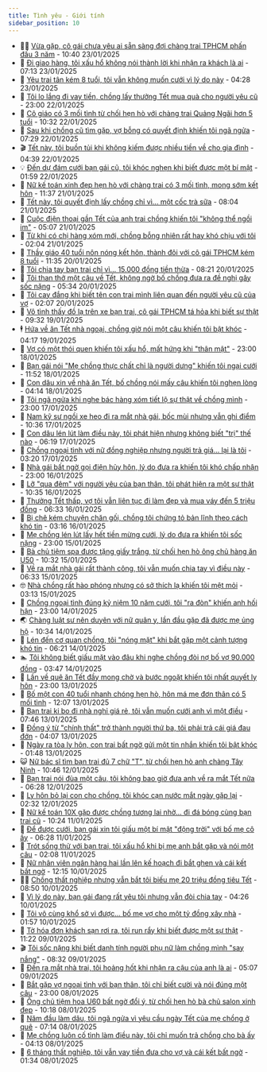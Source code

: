 ```yaml
---
title: Tình yêu - Giới tính
sidebar_position: 10
---
```


<!-- dantri-tinh-yeu-gioi-tinh:START -->
- 👨‍🏫 [Vừa gặp, cô gái chưa yêu ai sẵn sàng đợi chàng trai TPHCM phấn đấu 3 năm](https://dantri.com.vn/tinh-yeu-gioi-tinh/vua-gap-co-gai-chua-yeu-ai-san-sang-doi-chang-trai-tphcm-phan-dau-3-nam-20250123134418855.htm) - 10:40 23/01/2025
- 🦣 [Đi giao hàng, tôi xấu hổ không nói thành lời khi nhận ra khách là ai](https://dantri.com.vn/tinh-yeu-gioi-tinh/di-giao-hang-toi-xau-ho-khong-noi-thanh-loi-khi-nhan-ra-khach-la-ai-20250123123329731.htm) - 07:13 23/01/2025
- 🔭 [Yêu trai tân kém 8 tuổi, tôi vẫn không muốn cưới vì lý do này](https://dantri.com.vn/tinh-yeu-gioi-tinh/yeu-trai-tan-kem-8-tuoi-toi-van-khong-muon-cuoi-vi-ly-do-nay-20250123104032174.htm) - 04:28 23/01/2025
- 🧐 [Tôi lo lắng đi vay tiền, chồng lấy thưởng Tết mua quà cho người yêu cũ](https://dantri.com.vn/tinh-yeu-gioi-tinh/toi-lo-lang-di-vay-tien-chong-lay-thuong-tet-mua-qua-cho-nguoi-yeu-cu-20250123010813747.htm) - 23:00 22/01/2025
- 🫶 [Cô giáo có 3 mối tình từ chối hẹn hò với chàng trai Quảng Ngãi hơn 5 tuổi](https://dantri.com.vn/tinh-yeu-gioi-tinh/co-giao-co-3-moi-tinh-tu-choi-hen-ho-voi-chang-trai-quang-ngai-hon-5-tuoi-20250122125715745.htm) - 10:32 22/01/2025
- 💃 [Sau khi chồng cũ tìm gặp, vợ bỗng có quyết định khiến tôi ngã ngửa](https://dantri.com.vn/tinh-yeu-gioi-tinh/sau-khi-chong-cu-tim-gap-vo-bong-co-quyet-dinh-khien-toi-nga-ngua-20250122115013012.htm) - 07:29 22/01/2025
- 🎬 [Tết này, tôi buồn tủi khi không kiếm được nhiều tiền về cho gia đình](https://dantri.com.vn/tinh-yeu-gioi-tinh/tet-nay-toi-buon-tui-khi-khong-kiem-duoc-nhieu-tien-ve-cho-gia-dinh-20250122111914104.htm) - 04:39 22/01/2025
- 💡 [Đến dự đám cưới bạn gái cũ, tôi khóc nghẹn khi biết được một bí mật](https://dantri.com.vn/tinh-yeu-gioi-tinh/den-du-dam-cuoi-ban-gai-cu-toi-khoc-nghen-khi-biet-duoc-mot-bi-mat-20250122085905162.htm) - 01:59 22/01/2025
- 🙉 [Nữ kế toán xinh đẹp hẹn hò với chàng trai có 3 mối tình, mong sớm kết hôn](https://dantri.com.vn/tinh-yeu-gioi-tinh/nu-ke-toan-xinh-dep-hen-ho-voi-chang-trai-co-3-moi-tinh-mong-som-ket-hon-20250120150238131.htm) - 11:37 21/01/2025
- 🚦 [Tết này, tôi quyết định lấy chồng chỉ vì... một cốc trà sữa](https://dantri.com.vn/tinh-yeu-gioi-tinh/tet-nay-toi-quyet-dinh-lay-chong-chi-vi-mot-coc-tra-sua-20250121122840323.htm) - 08:04 21/01/2025
- 🥸 [Cuộc điện thoại gần Tết của anh trai chồng khiến tôi &quot;không thể ngồi im&quot;](https://dantri.com.vn/tinh-yeu-gioi-tinh/cuoc-dien-thoai-gan-tet-cua-anh-trai-chong-khien-toi-khong-the-ngoi-im-20250120100818311.htm) - 05:07 21/01/2025
- 🤡 [Từ khi có chị hàng xóm mới, chồng bỗng nhiên rất hay khó chịu với tôi](https://dantri.com.vn/tinh-yeu-gioi-tinh/tu-khi-co-chi-hang-xom-moi-chong-bong-nhien-rat-hay-kho-chiu-voi-toi-20250119201607914.htm) - 02:04 21/01/2025
- 🦩 [Thầy giáo 40 tuổi nôn nóng kết hôn, thành đôi với cô gái TPHCM kém 8 tuổi](https://dantri.com.vn/tinh-yeu-gioi-tinh/thay-giao-40-tuoi-non-nong-ket-hon-thanh-doi-voi-co-gai-tphcm-kem-8-tuoi-20250119111032805.htm) - 11:35 20/01/2025
- 🤡 [Tôi chia tay bạn trai chỉ vì... 15.000 đồng tiền thừa](https://dantri.com.vn/tinh-yeu-gioi-tinh/toi-chia-tay-ban-trai-chi-vi-15000-dong-tien-thua-20250120143927685.htm) - 08:21 20/01/2025
- 🌊 [Tôi than thở một câu về Tết, không ngờ bố chồng đưa ra đề nghị gây sốc nặng](https://dantri.com.vn/tinh-yeu-gioi-tinh/toi-than-tho-mot-cau-ve-tet-khong-ngo-bo-chong-dua-ra-de-nghi-gay-soc-nang-20250119203948352.htm) - 05:34 20/01/2025
- 🐘 [Tôi cay đắng khi biết tên con trai mình liên quan đến người yêu cũ của vợ](https://dantri.com.vn/tinh-yeu-gioi-tinh/toi-cay-dang-khi-biet-ten-con-trai-minh-lien-quan-den-nguoi-yeu-cu-cua-vo-20250118222639549.htm) - 02:07 20/01/2025
- 🚀 [Vô tình thấy đồ lạ trên xe bạn trai, cô gái TPHCM tá hỏa khi biết sự thật](https://dantri.com.vn/tinh-yeu-gioi-tinh/vo-tinh-thay-do-la-tren-xe-ban-trai-co-gai-tphcm-ta-hoa-khi-biet-su-that-20250119102032742.htm) - 09:32 19/01/2025
- 🕴 [Hứa về ăn Tết nhà ngoại, chồng giờ nói một câu khiến tôi bật khóc](https://dantri.com.vn/tinh-yeu-gioi-tinh/hua-ve-an-tet-nha-ngoai-chong-gio-noi-mot-cau-khien-toi-bat-khoc-20250119105509912.htm) - 04:17 19/01/2025
- 🚀 [Vợ có một thói quen khiến tôi xấu hổ, mất hứng khi &quot;thân mật&quot;](https://dantri.com.vn/tinh-yeu-gioi-tinh/vo-co-mot-thoi-quen-khien-toi-xau-ho-mat-hung-khi-than-mat-20250119015837115.htm) - 23:00 18/01/2025
- 👺 [Bạn gái nói &quot;Mẹ chồng thực chất chỉ là người dưng&quot; khiến tôi ngại cưới](https://dantri.com.vn/tinh-yeu-gioi-tinh/ban-gai-noi-me-chong-thuc-chat-chi-la-nguoi-dung-khien-toi-ngai-cuoi-20250117220142288.htm) - 11:52 18/01/2025
- 💄 [Con dâu xin về nhà ăn Tết, bố chồng nói mấy câu khiến tôi nghẹn lòng](https://dantri.com.vn/tinh-yeu-gioi-tinh/con-dau-xin-ve-nha-an-tet-bo-chong-noi-may-cau-khien-toi-nghen-long-20250117235055170.htm) - 04:14 18/01/2025
- 🌊 [Tôi ngã ngửa khi nghe bác hàng xóm tiết lộ sự thật về chồng mình](https://dantri.com.vn/tinh-yeu-gioi-tinh/toi-nga-ngua-khi-nghe-bac-hang-xom-tiet-lo-su-that-ve-chong-minh-20250117215511939.htm) - 23:00 17/01/2025
- 🚦 [Nam kỹ sư ngồi xe heo đi ra mắt nhà gái, bốc mùi nhưng vẫn ghi điểm](https://dantri.com.vn/tinh-yeu-gioi-tinh/nam-ky-su-ngoi-xe-heo-di-ra-mat-nha-gai-boc-mui-nhung-van-ghi-diem-20250117023818554.htm) - 10:36 17/01/2025
- 👹 [Con dâu lén lút làm điều này, tôi phát hiện nhưng không biết &quot;trị&quot; thế nào](https://dantri.com.vn/tinh-yeu-gioi-tinh/con-dau-len-lut-lam-dieu-nay-toi-phat-hien-nhung-khong-biet-tri-the-nao-20250117001129559.htm) - 06:19 17/01/2025
- 🚀 [Chồng ngoại tình với nữ đồng nghiệp nhưng người trả giá... lại là tôi](https://dantri.com.vn/tinh-yeu-gioi-tinh/chong-ngoai-tinh-voi-nu-dong-nghiep-nhung-nguoi-tra-gia-lai-la-toi-20250116235901899.htm) - 03:20 17/01/2025
- 🌁 [Nhà gái bất ngờ gọi điện hủy hôn, lý do đưa ra khiến tôi khó chấp nhận](https://dantri.com.vn/tinh-yeu-gioi-tinh/nha-gai-bat-ngo-goi-dien-huy-hon-ly-do-dua-ra-khien-toi-kho-chap-nhan-20250116101452024.htm) - 23:00 16/01/2025
- 🧰 [Lỡ &quot;qua đêm&quot; với người yêu của bạn thân, tôi phát hiện ra một sự thật](https://dantri.com.vn/tinh-yeu-gioi-tinh/lo-qua-dem-voi-nguoi-yeu-cua-ban-than-toi-phat-hien-ra-mot-su-that-20250114200315275.htm) - 10:35 16/01/2025
- 🦅 [Thưởng Tết thấp, vợ tôi vẫn liên tục đi làm đẹp và mua váy đến 5 triệu đồng](https://dantri.com.vn/tinh-yeu-gioi-tinh/thuong-tet-thap-vo-toi-van-lien-tuc-di-lam-dep-va-mua-vay-den-5-trieu-dong-20250115235703185.htm) - 06:33 16/01/2025
- 🌈 [Bị chê kém chuyện chăn gối, chồng tôi chứng tỏ bản lĩnh theo cách khó tin](https://dantri.com.vn/tinh-yeu-gioi-tinh/bi-che-kem-chuyen-chan-goi-chong-toi-chung-to-ban-linh-theo-cach-kho-tin-20250115232802882.htm) - 03:16 16/01/2025
- 🌋 [Mẹ chồng lén lút lấy hết tiền mừng cưới, lý do đưa ra khiến tôi sốc nặng](https://dantri.com.vn/tinh-yeu-gioi-tinh/me-chong-len-lut-lay-het-tien-mung-cuoi-ly-do-dua-ra-khien-toi-soc-nang-20250114170406596.htm) - 23:00 15/01/2025
- 👺 [Bà chủ tiệm spa được tặng giấy trắng, từ chối hẹn hò ông chủ hàng ăn U50](https://dantri.com.vn/tinh-yeu-gioi-tinh/ba-chu-tiem-spa-duoc-tang-giay-trang-tu-choi-hen-ho-ong-chu-hang-an-u50-20250115013545508.htm) - 10:32 15/01/2025
- 🎃 [Về ra mắt nhà gái rất thành công, tôi vẫn muốn chia tay vì điều này](https://dantri.com.vn/tinh-yeu-gioi-tinh/ve-ra-mat-nha-gai-rat-thanh-cong-toi-van-muon-chia-tay-vi-dieu-nay-20250114164913869.htm) - 06:33 15/01/2025
- 🤓 [Nhà chồng rất hào phóng nhưng có sở thích lạ khiến tôi mệt mỏi](https://dantri.com.vn/tinh-yeu-gioi-tinh/nha-chong-rat-hao-phong-nhung-co-so-thich-la-khien-toi-met-moi-20250114162202252.htm) - 03:13 15/01/2025
- 🤠 [Chồng ngoại tình đúng kỷ niệm 10 năm cưới, tôi &quot;ra đòn&quot; khiến anh hối hận](https://dantri.com.vn/tinh-yeu-gioi-tinh/chong-ngoai-tinh-dung-ky-niem-10-nam-cuoi-toi-ra-don-khien-anh-hoi-han-20250114153853851.htm) - 23:00 14/01/2025
- 🌏 [Chàng luật sư nên duyên với nữ quân y, lần đầu gặp đã được mẹ ủng hộ](https://dantri.com.vn/tinh-yeu-gioi-tinh/chang-luat-su-nen-duyen-voi-nu-quan-y-lan-dau-gap-da-duoc-me-ung-ho-20250114094837695.htm) - 10:34 14/01/2025
- 🚀 [Lén đến cơ quan chồng, tôi &quot;nóng mặt&quot; khi bắt gặp một cảnh tượng khó tin](https://dantri.com.vn/tinh-yeu-gioi-tinh/len-den-co-quan-chong-toi-nong-mat-khi-bat-gap-mot-canh-tuong-kho-tin-20250114125700939.htm) - 06:21 14/01/2025
- 🏊 [Tôi không biết giấu mặt vào đâu khi nghe chồng đòi nợ bố vợ 90.000 đồng](https://dantri.com.vn/tinh-yeu-gioi-tinh/toi-khong-biet-giau-mat-vao-dau-khi-nghe-chong-doi-no-bo-vo-90000-dong-20250114072834842.htm) - 03:47 14/01/2025
- 🦒 [Lần về quê ăn Tết đầy mong chờ và bước ngoặt khiến tôi nhất quyết ly hôn](https://dantri.com.vn/tinh-yeu-gioi-tinh/lan-ve-que-an-tet-day-mong-cho-va-buoc-ngoat-khien-toi-nhat-quyet-ly-hon-20250112193350717.htm) - 23:00 13/01/2025
- 💂 [Bố một con 40 tuổi nhanh chóng hẹn hò, hôn má mẹ đơn thân có 5 mối tình](https://dantri.com.vn/tinh-yeu-gioi-tinh/bo-mot-con-40-tuoi-nhanh-chong-hen-ho-hon-ma-me-don-than-co-5-moi-tinh-20250113130114112.htm) - 12:07 13/01/2025
- 💫 [Bạn trai ki bo đi nhà nghỉ giá rẻ, tôi vẫn muốn cưới anh vì một điều](https://dantri.com.vn/tinh-yeu-gioi-tinh/ban-trai-ki-bo-di-nha-nghi-gia-re-toi-van-muon-cuoi-anh-vi-mot-dieu-20250113144150253.htm) - 07:46 13/01/2025
- 🧠 [Đồng ý từ &quot;chính thất&quot; trở thành người thứ ba, tôi phải trả cái giá đau đớn](https://dantri.com.vn/tinh-yeu-gioi-tinh/dong-y-tu-chinh-that-tro-thanh-nguoi-thu-ba-toi-phai-tra-cai-gia-dau-don-20250113110603842.htm) - 04:07 13/01/2025
- 🎡 [Ngày ra tòa ly hôn, con trai bất ngờ gửi một tin nhắn khiến tôi bật khóc](https://dantri.com.vn/tinh-yeu-gioi-tinh/ngay-ra-toa-ly-hon-con-trai-bat-ngo-gui-mot-tin-nhan-khien-toi-bat-khoc-20250112214418674.htm) - 01:48 13/01/2025
- 😺 [Nữ bác sĩ tìm bạn trai đủ 7 chữ &quot;T&quot;, từ chối hẹn hò anh chàng Tây Ninh](https://dantri.com.vn/tinh-yeu-gioi-tinh/nu-bac-si-tim-ban-trai-du-7-chu-t-tu-choi-hen-ho-anh-chang-tay-ninh-20250112133918479.htm) - 10:46 12/01/2025
- 🥰 [Bạn trai nói đùa một câu, tôi không bao giờ đưa anh về ra mắt Tết nữa](https://dantri.com.vn/tinh-yeu-gioi-tinh/ban-trai-noi-dua-mot-cau-toi-khong-bao-gio-dua-anh-ve-ra-mat-tet-nua-20250112094343966.htm) - 06:28 12/01/2025
- 🐲 [Ly hôn bỏ lại con cho chồng, tôi khóc cạn nước mắt ngày gặp lại](https://dantri.com.vn/tinh-yeu-gioi-tinh/ly-hon-bo-lai-con-cho-chong-toi-khoc-can-nuoc-mat-ngay-gap-lai-20250112093156446.htm) - 02:32 12/01/2025
- 🌝 [Nữ kế toán 10X gặp được chồng tương lai nhờ... đi đá bóng cùng bạn trai cũ](https://dantri.com.vn/tinh-yeu-gioi-tinh/nu-ke-toan-10x-gap-duoc-chong-tuong-lai-nho-di-da-bong-cung-ban-trai-cu-20250111080756641.htm) - 10:24 11/01/2025
- 🐲 [Để được cưới, bạn gái xin tôi giấu một bí mật &quot;động trời&quot; với bố mẹ cô ấy](https://dantri.com.vn/tinh-yeu-gioi-tinh/de-duoc-cuoi-ban-gai-xin-toi-giau-mot-bi-mat-dong-troi-voi-bo-me-co-ay-20250111110803722.htm) - 06:28 11/01/2025
- 📝 [Trót sống thử với bạn trai, tôi xấu hổ khi bị mẹ anh bắt gặp và nói một câu](https://dantri.com.vn/tinh-yeu-gioi-tinh/trot-song-thu-voi-ban-trai-toi-xau-ho-khi-bi-me-anh-bat-gap-va-noi-mot-cau-20250110191900619.htm) - 02:08 11/01/2025
- 🦏 [Nữ nhân viên ngân hàng hai lần lên kế hoạch đi bắt ghen và cái kết bất ngờ](https://dantri.com.vn/tinh-yeu-gioi-tinh/nu-nhan-vien-ngan-hang-hai-lan-len-ke-hoach-di-bat-ghen-va-cai-ket-bat-ngo-20250110110010875.htm) - 12:15 10/01/2025
- 🧑‍🏫 [Chồng thất nghiệp nhưng vẫn bắt tôi biếu mẹ 20 triệu đồng tiêu Tết](https://dantri.com.vn/tinh-yeu-gioi-tinh/chong-that-nghiep-nhung-van-bat-toi-bieu-me-20-trieu-dong-tieu-tet-20250110155008586.htm) - 08:50 10/01/2025
- 🦍 [Vì lý do này, bạn gái đang rất yêu tôi nhưng vẫn đòi chia tay](https://dantri.com.vn/tinh-yeu-gioi-tinh/vi-ly-do-nay-ban-gai-dang-rat-yeu-toi-nhung-van-doi-chia-tay-20250110091757499.htm) - 04:26 10/01/2025
- 🌋 [Tôi vô cùng khổ sở vì được... bố mẹ vợ cho một tỷ đồng xây nhà](https://dantri.com.vn/tinh-yeu-gioi-tinh/toi-vo-cung-kho-so-vi-duoc-bo-me-vo-cho-mot-ty-dong-xay-nha-20250109110336243.htm) - 01:57 10/01/2025
- 💯 [Tờ hóa đơn khách sạn rơi ra, tôi run rẩy khi biết được một sự thật](https://dantri.com.vn/tinh-yeu-gioi-tinh/to-hoa-don-khach-san-roi-ra-toi-run-ray-khi-biet-duoc-mot-su-that-20250109162330788.htm) - 11:22 09/01/2025
- 🎬 [Tôi sốc nặng khi biết danh tính người phụ nữ làm chồng mình &quot;say nắng&quot;](https://dantri.com.vn/tinh-yeu-gioi-tinh/toi-soc-nang-khi-biet-danh-tinh-nguoi-phu-nu-lam-chong-minh-say-nang-20250109094547171.htm) - 08:32 09/01/2025
- 📝 [Đến ra mắt nhà trai, tôi hoảng hốt khi nhận ra cậu của anh là ai](https://dantri.com.vn/tinh-yeu-gioi-tinh/den-ra-mat-nha-trai-toi-hoang-hot-khi-nhan-ra-cau-cua-anh-la-ai-20250109120729508.htm) - 05:07 09/01/2025
- 🧐 [Bắt gặp vợ ngoại tình với bạn thân, tôi chỉ biết cười và nói đúng một câu](https://dantri.com.vn/tinh-yeu-gioi-tinh/bat-gap-vo-ngoai-tinh-voi-ban-than-toi-chi-biet-cuoi-va-noi-dung-mot-cau-20250108095900646.htm) - 23:00 08/01/2025
- 🤠 [Ông chủ tiệm hoa U60 bất ngờ đổi ý, từ chối hẹn hò bà chủ salon xinh đẹp](https://dantri.com.vn/tinh-yeu-gioi-tinh/ong-chu-tiem-hoa-u60-bat-ngo-doi-y-tu-choi-hen-ho-ba-chu-salon-xinh-dep-20250108091146653.htm) - 10:18 08/01/2025
- 💼 [Năm đầu làm dâu, tôi ngã ngửa vì yêu cầu ngày Tết của mẹ chồng ở quê](https://dantri.com.vn/tinh-yeu-gioi-tinh/nam-dau-lam-dau-toi-nga-ngua-vi-yeu-cau-ngay-tet-cua-me-chong-o-que-20250108102631944.htm) - 07:14 08/01/2025
- 💪 [Mẹ chồng luôn cố tình làm điều này, tôi chỉ muốn trả chồng cho bà ấy](https://dantri.com.vn/tinh-yeu-gioi-tinh/me-chong-luon-co-tinh-lam-dieu-nay-toi-chi-muon-tra-chong-cho-ba-ay-20250108101149739.htm) - 04:13 08/01/2025
- 💂 [6 tháng thất nghiệp, tôi vẫn vay tiền đưa cho vợ và cái kết bất ngờ](https://dantri.com.vn/tinh-yeu-gioi-tinh/6-thang-that-nghiep-toi-van-vay-tien-dua-cho-vo-va-cai-ket-bat-ngo-20250108083417941.htm) - 01:34 08/01/2025<!-- dantri-tinh-yeu-gioi-tinh:END -->
